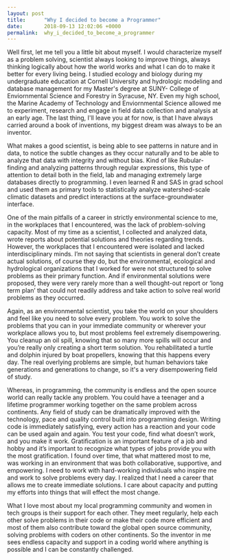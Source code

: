 ```yaml
---
layout: post
title:      "Why I decided to become a Programmer"
date:       2018-09-13 12:02:06 +0000
permalink:  why_i_decided_to_become_a_programmer
---
```



Well first, let me tell you a little bit about myself. I would characterize myself as a problem solving, scientist always looking to improve things, always thinking logically about how the world works and what I can do to make it better for every living being. I studied ecology and biology during my undergraduate education at Cornell University and hydrologic modeling and database management for my Master's degree at SUNY- College of Enviornmental Science and Forestry in Syracuse, NY. Even my high school, the Marine Academy of Technology and Enviornmental Science allowed me to experiment, research and engage in field data collection and analysis at an early age. The last thing, I'll leave you at for now, is that I have always carried around a book of inventions, my biggest dream was always to be an inventor.

What makes a good scientist, is being able to see patterns in nature and in data, to notice the subtle changes as they occur naturally and to be able to analyze that data with integrity and without bias. Kind of like Rubular- finding and analyzing patterns through regular expressions, this type of attention to detail both in the field, lab and managing extremely large databases directly to programming. I even learned R and SAS in grad school and used them as primary tools to statistically analyze watershed-scale climatic datasets and predict interactions at the surface-groundwater interface.

One of the main pitfalls of a career in strictly environmental science to me, in the workplaces that I encountered, was the lack of problem-solving capacity. Most of my time as a scientist, I collected and analyzed data, wrote reports about potential solutions and theories regarding trends. However, the workplaces that I encountered were isolated and lacked interdisciplinary minds. I’m not saying that scientists in general don’t create actual solutions, of course they do, but the environmental, ecological and hydrological organizations that I worked for were not structured to solve problems as their primary function. And if environmental solutions were proposed, they were very rarely more than a well thought-out report or ‘long term plan’ that could not readily address and take action to solve real world problems as they occurred. 

Again, as an environmental scientist, you take the world on your shoulders and feel like you need to solve every problem. You work to solve the problems that you can in your immediate community or wherever your workplace allows you to, but most problems feel extremely disempowering. You cleanup an oil spill, knowing that so many more spills will occur and you’re really only creating a short term solution. You rehabilitated a turtle and dolphin injured by boat propellers, knowing that this happens every day. The real overlying problems are simple, but human behaviors take generations and generations to change, so it's a very disempowering field of study. 

Whereas, in programming, the community is endless and the open source world can really tackle any problem. You could have a teenager and a lifetime programmer working together on the same problem across continents. Any field of study can be dramatically improved with the technology, pace and quality control built into programming design. Writing code is immediately satisfying, every action has a reaction and your code can be used again and again. You test your code, find what doesn’t work, and you make it work. Gratification is an important feature of a job and hobby and it’s important to recognize what types of jobs provide you with the most gratification. I found over time, that what mattered most to me, was working in an environment that was both collaborative, supportive, and empowering. I need to work with hard-working individuals who inspire me and work to solve problems every day. I realized that I need a career that allows me to create immediate solutions. I care about capacity and putting my efforts into things that will effect the most change. 

What I love most about my local programming community and women in tech groups is their support for each other. They meet regularly, help each other solve problems in their code or make their code more efficient and most of them also contribute toward the global open source community, solving problems with coders on other continents. So the inventor in me sees endless capacity and support in a coding world where anything is possible and I can be constantly challenged.

